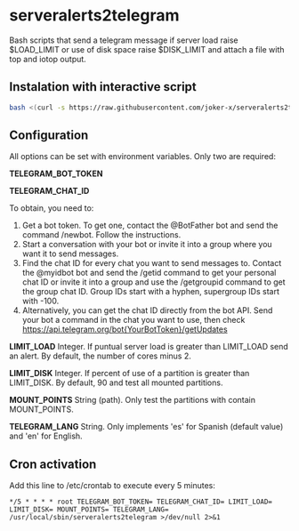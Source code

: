 # serveralerts2telegram
Bash scripts that send a telegram message if server load raise $LOAD_LIMIT or use of disk space raise $DISK_LIMIT and attach a file with top and iotop output.

## Instalation with interactive script

```bash
bash <(curl -s https://raw.githubusercontent.com/joker-x/serveralerts2telegram/main/INSTALL.bash)
```

## Configuration

All options can be set with environment variables. Only two are required:

**TELEGRAM_BOT_TOKEN**

**TELEGRAM_CHAT_ID**

To obtain, you need to:

1. Get a bot token. To get one, contact the @BotFather bot and send the command /newbot. Follow the instructions.
2. Start a conversation with your bot or invite it into a group where you want it to send messages.
3. Find the chat ID for every chat you want to send messages to. Contact the @myidbot bot and send the /getid command to get your personal chat ID or invite it into a group and use the /getgroupid command to get the group chat ID. Group IDs start with a hyphen, supergroup IDs start with -100.
4. Alternatively, you can get the chat ID directly from the bot API. Send your bot a command in the chat you want to use, then check https://api.telegram.org/bot{YourBotToken}/getUpdates

**LIMIT_LOAD**
Integer. If puntual server load is greater than LIMIT_LOAD send an alert. By default, the number of cores minus 2.

**LIMIT_DISK**
Integer. If percent of use of a partition is greater than LIMIT_DISK. By default, 90 and test all mounted partitions.

**MOUNT_POINTS**
String (path). Only test the partitions with contain MOUNT_POINTS.

**TELEGRAM_LANG**
String. Only implements 'es' for Spanish (default value) and 'en' for English.

## Cron activation

Add this line to /etc/crontab to execute every 5 minutes:

```
*/5 * * * * root TELEGRAM_BOT_TOKEN= TELEGRAM_CHAT_ID= LIMIT_LOAD= LIMIT_DISK= MOUNT_POINTS= TELEGRAM_LANG= /usr/local/sbin/serveralerts2telegram >/dev/null 2>&1
```


